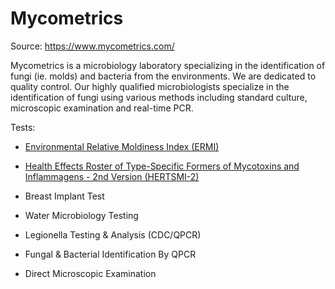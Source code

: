 [//]: # (
source: gpt-3 + jph editing
tags: tests organizations
)

# Mycometrics

Source: https://www.mycometrics.com/

Mycometrics is a microbiology laboratory specializing in the identification of
fungi (ie. molds) and bacteria from the environments. We are dedicated to
quality control. Our highly qualified microbiologists specialize in the
identification of fungi using various methods including standard culture,
microscopic examination and real-time PCR.

Tests:

* [Environmental Relative Moldiness Index (ERMI)](../environmental-relative-moldiness-index/)

* [Health Effects Roster of Type-Specific Formers of Mycotoxins and Inflammagens - 2nd Version (HERTSMI-2)](../health-effects-roster-of-type-specific-formers-of-mycotoxins-and-inflammagens-2/)

* Breast Implant Test
 
* Water Microbiology Testing

* Legionella Testing & Analysis (CDC/QPCR)
 
* Fungal & Bacterial Identification By QPCR

* Direct Microscopic Examination

